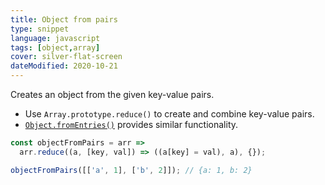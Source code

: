 ```yaml
---
title: Object from pairs
type: snippet
language: javascript
tags: [object,array]
cover: silver-flat-screen
dateModified: 2020-10-21
---
```


Creates an object from the given key-value pairs.

- Use `Array.prototype.reduce()` to create and combine key-value pairs.
- [`Object.fromEntries()`](https://developer.mozilla.org/en-US/docs/Web/JavaScript/Reference/Global_Objects/Object/fromEntries) provides similar functionality.

```js
const objectFromPairs = arr =>
  arr.reduce((a, [key, val]) => ((a[key] = val), a), {});

objectFromPairs([['a', 1], ['b', 2]]); // {a: 1, b: 2}
```
